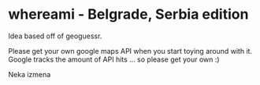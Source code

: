 whereami -  Belgrade, Serbia edition
========

Idea based off of geoguessr.

Please get your own google maps API when you start toying around with it.  Google tracks the amount of API hits ... so please get your own :)

Neka izmena



